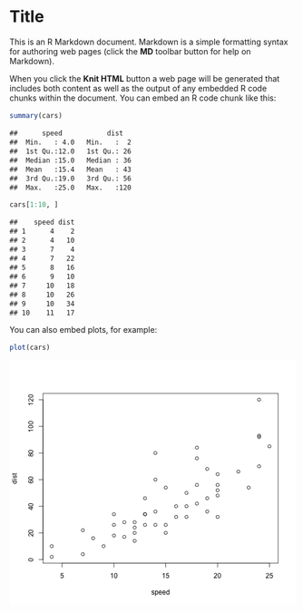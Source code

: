 Title
========================================================

This is an R Markdown document. Markdown is a simple formatting syntax for authoring web pages (click the **MD** toolbar button for help on Markdown).

When you click the **Knit HTML** button a web page will be generated that includes both content as well as the output of any embedded R code chunks within the document. You can embed an R code chunk like this:


```r
summary(cars)
```

```
##      speed           dist    
##  Min.   : 4.0   Min.   :  2  
##  1st Qu.:12.0   1st Qu.: 26  
##  Median :15.0   Median : 36  
##  Mean   :15.4   Mean   : 43  
##  3rd Qu.:19.0   3rd Qu.: 56  
##  Max.   :25.0   Max.   :120
```

```r
cars[1:10, ]
```

```
##    speed dist
## 1      4    2
## 2      4   10
## 3      7    4
## 4      7   22
## 5      8   16
## 6      9   10
## 7     10   18
## 8     10   26
## 9     10   34
## 10    11   17
```


You can also embed plots, for example:


```r
plot(cars)
```

![plot of chunk unnamed-chunk-2](figure/unnamed-chunk-2.png) 


